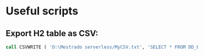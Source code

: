 # Useful scripts

## Export H2 table as CSV:

```sql
call CSVWRITE ( 'D:\Mestrado serverless/MyCSV.txt', 'SELECT * FROM DD_EXP_RECORD_ENTITY' )
```

